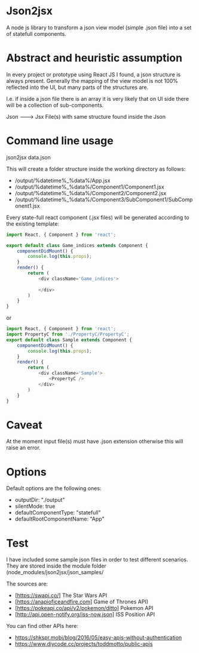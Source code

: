 # Json2jsx
A node js library to transform a json view model (simple .json file) into a set of statefull components.

Abstract and heuristic assumption
===
In every project or prototype using React JS I found, a json structure is always present.
Generally the mapping of the view model is not 100% reflected into the UI, but many parts of the structures are.

I.e. if inside a json file there is an array it is very likely that on UI side there will be a collection of sub-components.

Json ---> Jsx File(s) with same structure found inside the Json



Command line usage
===
json2jsx data.json

This will create a folder structure inside the working directory as follows:

* /output/%datetime%_%data%/App.jsx
* /output/%datetime%_%data%/Component1/Component1.jsx
* /output/%datetime%_%data%/Component2/Component2.jsx
* /output/%datetime%_%data%/Component3/SubComponent1/SubComponent1.jsx

Every state-full react component (.jsx files) will be generated according to the existing template:

```javascript
import React, { Component } from 'react'; 

export default class Game_indices extends Component { 
    componentDidMount() {
        console.log(this.props);
    }
    render() {
        return (
            <div className='Game_indices'>
                
            </div>
        )
    }
}
```
or
```javascript
import React, { Component } from 'react'; 
import PropertyC from './PropertyC/PropertyC';
export default class Sample extends Component { 
    componentDidMount() {
        console.log(this.props);
    }
    render() {
        return (
            <div className='Sample'>
                <PropertyC />
            </div>
        )
    }
}
```

Caveat
===
At the moment input file(s) must have .json extension otherwise this will raise an error.

Options
===
Default options are the following ones:

* outputDir: "./output"
* silentMode: true
* defaultComponentType: "statefull"
* defaultRootComponentName: "App"

Test
===

I have included some sample json files in order to test different scenarios. They are stored inside the module folder (node_modules/json2jsx/json_samples/

The sources are:
* [https://swapi.co/] The Star Wars API
* [https://anapioficeandfire.com] Game of Thrones API) 
* [https://pokeapi.co/api/v2/pokemon/ditto] Pokemon API
* [http://api.open-notify.org/iss-now.json] ISS Position API 

You can find other APIs here:
* https://shkspr.mobi/blog/2016/05/easy-apis-without-authentication
* https://www.diycode.cc/projects/toddmotto/public-apis
